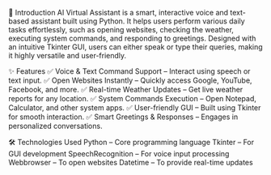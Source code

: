 🚀 Introduction
AI Virtual Assistant is a smart, interactive voice and text-based assistant built using Python. It helps users perform various daily tasks effortlessly, such as opening websites, checking the weather, executing system commands, and responding to greetings. Designed with an intuitive Tkinter GUI, users can either speak or type their queries, making it highly versatile and user-friendly.

✨ Features
✅ Voice & Text Command Support – Interact using speech or text input.
✅ Open Websites Instantly – Quickly access Google, YouTube, Facebook, and more.
✅ Real-time Weather Updates – Get live weather reports for any location.
✅ System Commands Execution – Open Notepad, Calculator, and other system apps.
✅ User-friendly GUI – Built using Tkinter for smooth interaction.
✅ Smart Greetings & Responses – Engages in personalized conversations.

🛠️ Technologies Used
Python – Core programming language
Tkinter – For GUI development
SpeechRecognition – For voice input processing
Webbrowser – To open websites
Datetime – To provide real-time updates

